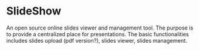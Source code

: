 SlideShow
=========

An open source online slides viewer and management tool. The purpose is to provide a centralized place for presentations. The basic functionalities includes slides upload (pdf version?), slides viewer, slides management.
